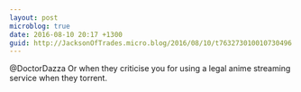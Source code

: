```yaml
---
layout: post
microblog: true
date: 2016-08-10 20:17 +1300
guid: http://JacksonOfTrades.micro.blog/2016/08/10/t763273010010730496.html
---
```

@DoctorDazza Or when they criticise you for using a legal anime streaming service when they torrent.
